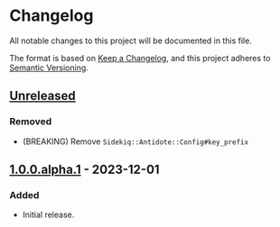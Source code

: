 # Changelog

All notable changes to this project will be documented in this file.

The format is based on [Keep a Changelog](https://keepachangelog.com/en/1.1.0/),
and this project adheres to [Semantic Versioning](https://semver.org/spec/v2.0.0.html).

## [Unreleased]

### Removed

- (BREAKING) Remove `Sidekiq::Antidote::Config#key_prefix`


## [1.0.0.alpha.1] - 2023-12-01

### Added

- Initial release.


[unreleased]: https://github.com/ixti/sidekiq-pauzer/compare/v1.0.0.alpha.1...main
[1.0.0.alpha.1]: https://github.com/ixti/sidekiq-antidote/tree/v1.0.0.alpha.1
